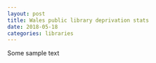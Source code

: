 ```yaml
---
layout: post
title: Wales public library deprivation stats
date: 2018-05-18
categories: libraries
---
```


Some sample text